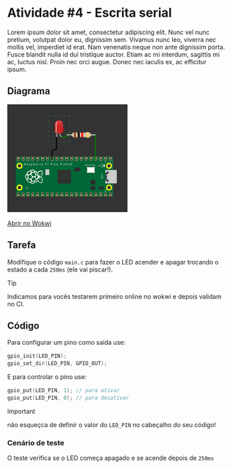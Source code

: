 # Atividade #4 - Escrita serial

Lorem ipsum dolor sit amet, consectetur adipiscing elit. Nunc vel nunc pretium,
volutpat dolor eu, dignissim sem. Vivamus nunc leo, viverra nec mollis vel,
imperdiet id erat. Nam venenatis neque non ante dignissim porta. Fusce blandit
nulla id dui tristique auctor. Etiam ac mi interdum, sagittis mi ac, luctus
nisl. Proin nec orci augue. Donec nec iaculis ex, ac efficitur ipsum.

## Diagrama

![](assets/image/diagram.png)

[Abrir no Wokwi](https://wokwi.com/projects/382395689125209089)

## Tarefa

Modifique o código `main.c` para fazer o LED acender e apagar trocando o estado
a cada `250ms` (ele vai piscar!).

> [!TIP]
> Indicamos para vocês testarem primeiro online no wokwi e depois validam no CI.

## Código

Para configurar um pino como saída use:

```c
gpio_init(LED_PIN);
gpio_set_dir(LED_PIN, GPIO_OUT);
```

E para controlar o pino use:

```c
gpio_put(LED_PIN, 1); // para ativar
gpio_put(LED_PIN, 0); // para desativar
```

> [!IMPORTANT]
> não esqueçca de definir o valor do `LED_PIN` no cabeçalho do seu código!

### Cenário de teste

O teste verifica se o LED começa apagado e se acende depois de `250ms`
